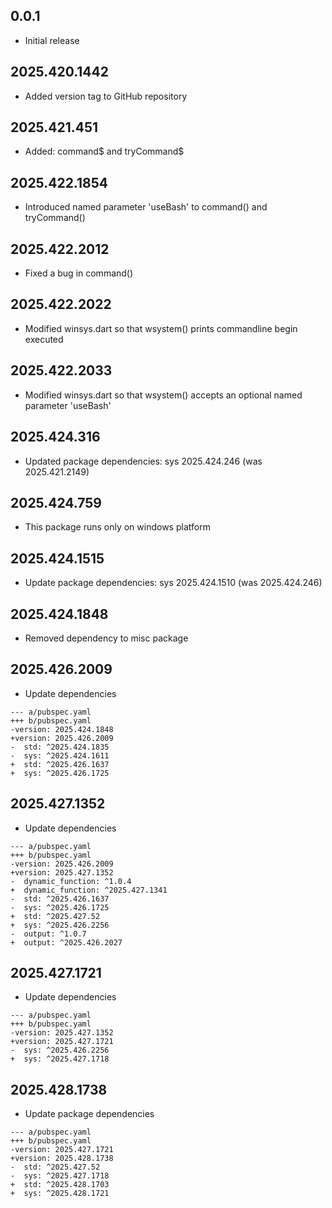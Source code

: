 ## 0.0.1

 - Initial release

## 2025.420.1442

- Added version tag to GitHub repository

## 2025.421.451

- Added: command$ and tryCommand$

## 2025.422.1854

- Introduced named parameter 'useBash' to command() and tryCommand()

## 2025.422.2012

- Fixed a bug in command()

## 2025.422.2022

- Modified winsys.dart so that wsystem() prints commandline begin executed

## 2025.422.2033

- Modified winsys.dart so that wsystem() accepts an optional named parameter 'useBash'

## 2025.424.316

- Updated package dependencies: sys 2025.424.246 (was 2025.421.2149)

## 2025.424.759

- This package runs only on windows platform

## 2025.424.1515

- Update package dependencies: sys 2025.424.1510 (was 2025.424.246)

## 2025.424.1848

- Removed dependency to misc package

## 2025.426.2009

- Update dependencies

```
--- a/pubspec.yaml
+++ b/pubspec.yaml
-version: 2025.424.1848
+version: 2025.426.2009
-  std: ^2025.424.1835
-  sys: ^2025.424.1611
+  std: ^2025.426.1637
+  sys: ^2025.426.1725
```

## 2025.427.1352

- Update dependencies

```
--- a/pubspec.yaml
+++ b/pubspec.yaml
-version: 2025.426.2009
+version: 2025.427.1352
-  dynamic_function: ^1.0.4
+  dynamic_function: ^2025.427.1341
-  std: ^2025.426.1637
-  sys: ^2025.426.1725
+  std: ^2025.427.52
+  sys: ^2025.426.2256
-  output: ^1.0.7
+  output: ^2025.426.2027
```

## 2025.427.1721

- Update dependencies

```
--- a/pubspec.yaml
+++ b/pubspec.yaml
-version: 2025.427.1352
+version: 2025.427.1721
-  sys: ^2025.426.2256
+  sys: ^2025.427.1718
```

## 2025.428.1738

- Update package dependencies

```
--- a/pubspec.yaml
+++ b/pubspec.yaml
-version: 2025.427.1721
+version: 2025.428.1738
-  std: ^2025.427.52
-  sys: ^2025.427.1718
+  std: ^2025.428.1703
+  sys: ^2025.428.1721
```
